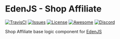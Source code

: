 # EdenJS - Shop Affiliate
[![TravisCI](https://travis-ci.com/eden-js/shop-affiliate.svg?branch=master)](https://travis-ci.com/eden-js/shop-affiliate)
[![Issues](https://img.shields.io/github/issues/eden-js/shop-affiliate.svg)](https://github.com/eden-js/shop-affiliate/issues)
[![License](https://img.shields.io/badge/license-MIT-blue.svg)](https://github.com/eden-js/shop-affiliate)
[![Awesome](https://img.shields.io/badge/awesome-true-green.svg)](https://github.com/eden-js/shop-affiliate)
[![Discord](https://img.shields.io/discord/583845970433933312.svg)](https://discord.gg/5u3f3up)

Shop Affiliate base logic component for [EdenJS](https://github.com/edenjs-cli)